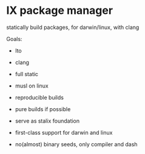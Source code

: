 # IX package manager

statically build packages, for darwin/linux, with clang

Goals:
* lto
* clang
* full static

* musl on linux
* reproducible builds
* pure builds if possible
* serve as stalix foundation

* first-class support for darwin and linux
* no(almost) binary seeds, only compiler and dash
